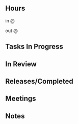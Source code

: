## Hours

in @

out @

## Tasks In Progress

## In Review

## Releases/Completed

## Meetings

## Notes
